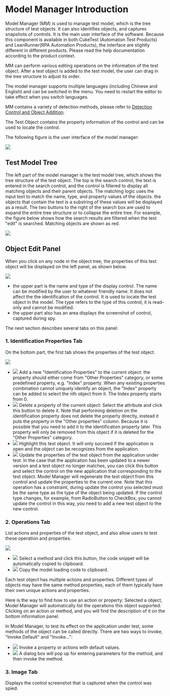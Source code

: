 # Model Manager Introduction

Model Manager (MM) is used to manage test model, which is the tree structure of test objects. It can also identifies objects, and captures snapshots of controls. It is the main user interface of the software. Because this component is available in both CukeTest (Automation Test Products) and LeanRunner(RPA Automation Products), the interface are slightly different in different products. Please read the help documentation according to the product context.

MM can perform various editing operations on the information of the test object. After a test object is added to the test model, the user can drag in the tree structure to adjust its order. 

The model manager supports multiple languages (including Chinese and English) and can be switched in the menu. You need to restart the editor to take effect when you switch languages.

MM contains a variety of detection methods, please refer to [Detection Control and Object Addition](/control_spy.md).

The Test Object contains the property information of the control and can be used to locate the control.

The following figure is the user interface of the model manager:

![](assets/3_model_manager.png)

## Test Model Tree

The left part of the model manager is the test model tree, which shows the tree structure of the test object. The top is the search control, the text is entered in the search control, and the control is filtered to display all matching objects and their parent objects. The matching logic uses the input text to match the name, type, and property values of the objects. the objects that contain the text is a substring of these values will be displayed as a result. The two buttons to the right of the search box are used to expand the entire tree structure or to collapse the entire tree.
For example, the figure below shows how the search results are filtered when the text "edit" is searched. Matching objects are shown as red.

![](assets/3.1_search.png)


## Object Edit Panel

When you click on any node in the object tree, the properties of this test object will be displayed on the left panel, as shown below.

![](assets/3.2_node_edit.png)

* the upper part is the name and type of the display control. The name can be modified by the user to whatever friendly name. It does not affect the the identification of the control. It is used to locate the test object in the model. The type refers to the type of this control, it is read-only and cannot be modified.
* the upper part also has an area displays the screenshot of control, captured during spy.

The next section describes several tabs on this panel:

### 1. Identification Properties Tab

On the bottom part, the first tab shows the properties of the test object.

![](assets/3.3_1_property_grid.png)

* ![](assets/3.3_2_plus.png) Add a new "Identification Properties" to the current object: the property should either come from "Other Properties" category, or some predefined property, e.g. "Index" property. When any existing properties combination cannot uniquely identify an object, the "Index" property can be added to select the nth object from it. The Index property starts from 0.
* ![](assets/3.3_3_delete.png) Delete a property of the current object: Select the attribute and click this button to delete it. Note that performing deletion on the identification property does not delete the property directly, instead it puts the property in the "Other properties" column. Because it is possible that you need to add it to the identification property later. This property will only be removed from this object if it is deleted for the "Other Properties" category.
* ![](assets/3.3_4_highlight.png) Highlight this test object. It will only succeed if the application is open and the object can be recognizes from the application.
* ![](assets/3.3_5_refresh.png) Update the properties of the test object from the application under test. In the case that the application has been updated to a newer version and a test object no longer matches, you can click this button and select the control on the new application that corresponding to the test object. Model Manager will regenerate the test object from this control and update the properties to the current one. Note that this operation has a constraint, during update the control you selected must be the same type as the type of the object being updated. If the control type changes, for example, from RadioButton to CheckBox, you cannot update the control in this way, you need to add a new test object to the new control.

### 2. Operations Tab
List actions and properties of the test object, and also allow users to test these operation and properties.

![](assets/3.4_operations.png)

* ![](assets/3.4_1_copy_code.png) Select a method and click this button, the code snippet will be automatically copied to clipboard.
* ![](assets/3.4_2_copy_model.png) Copy the model loading code to clipboard. 

Each test object has multiple actions and properties. Different types of objects may have the same method properties, each of them typically have their own unique actions and properties.

Here is the way to find how to use an action or property: Selected a object, Model Manager will automatically list the operations this object supported. Clicking on an action or method, and you will find the description of it on the bottom information panel.

In Model Manager, to test its effect on the application under test, some methods of the object can be called directly. There are two ways to invoke, "Invoke Default" and "Invoke...":

* ![](assets/3.4_2_run_default.png) Invoke a property or actions with default values.
* ![](assets/3.4_3_run.png) A dialog box will pop up for entering parameters for the method, and then invoke the method.

### 3. Image Tab

Displays the control screenshot that is captured when the control was spied.


